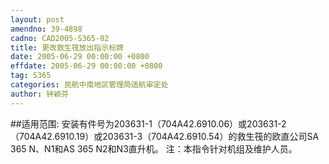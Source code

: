 ```yaml
---
layout: post
amendno: 39-4898
cadno: CAD2005-S365-02
title: 更改救生筏放出指示标牌
date: 2005-06-29 00:00:00 +0800
effdate: 2005-06-29 00:00:00 +0800
tag: S365
categories: 民航中南地区管理局适航审定处
author: 钟颖芬
---
```


##适用范围:
安装有件号为203631-1（704A42.6910.06）或203631-2（704A42.6910.19）或203631-3（704A42.6910.54）的救生筏的欧直公司SA 365 N、N1和AS 365 N2和N3直升机。
注：本指令针对机组及维护人员。

